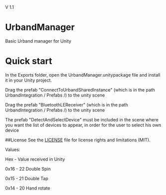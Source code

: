 V 1.1

# UrbandManager
Basic Urband manager for Unity

# Quick start
In the Exports folder, open the UrbandManager.unitypackage file and install it in your Unity project.

Drag the prefab "ConnectToUrbandSharedInstance" (which is in the path UrbandIntegration / Prefabs /) to the unity scene

Drag the prefab "BluetoothLEReceiver" (which is in the path UrbandIntegration / Prefabs /) to the unity scene

The prefab "DetectAndSelectDevice" must be included in the scene where you want the list of devices to appear, in order for the user to select his own device

##License
See the [LICENSE](https://github.com/CoatlCo/UrbandManagerUnity/blob/development/LICENSE.md) file for license rights and limitations (MIT).

Values:

Hex   -  Value received in Unity

0x16  -  22  Double Spin

0x15  -  21  Double Tap

0x14  -  20  Hand rotate